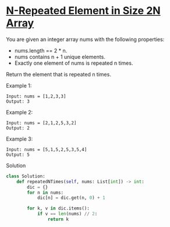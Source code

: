 # [N-Repeated Element in Size 2N Array](https://leetcode.com/problems/n-repeated-element-in-size-2n-array/)

You are given an integer array nums with the following properties:

- nums.length == 2 * n.
- nums contains n + 1 unique elements.
- Exactly one element of nums is repeated n times.

Return the element that is repeated n times.

Example 1:
```
Input: nums = [1,2,3,3]
Output: 3
```
Example 2:
```
Input: nums = [2,1,2,5,3,2]
Output: 2
```
Example 3:
```
Input: nums = [5,1,5,2,5,3,5,4]
Output: 5
```
Solution
```python
class Solution:
    def repeatedNTimes(self, nums: List[int]) -> int:
        dic = {}
        for n in nums:
            dic[n] = dic.get(n, 0) + 1

        for k, v in dic.items():
            if v == len(nums) // 2:
                return k
```
